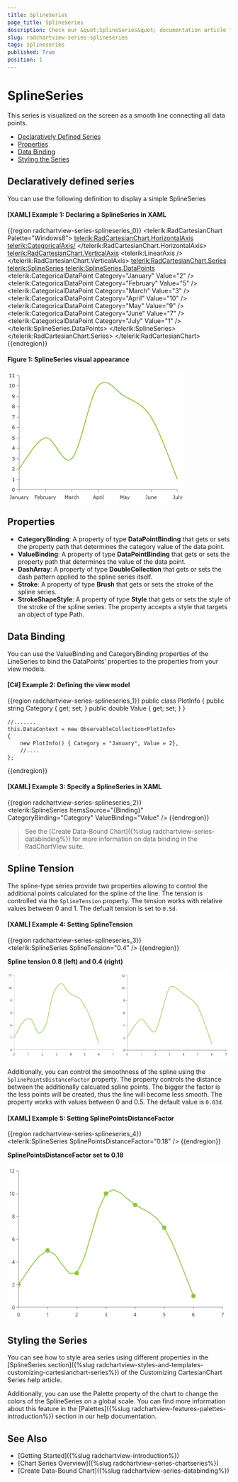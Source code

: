 ```yaml
---
title: SplineSeries
page_title: SplineSeries
description: Check our &quot;SplineSeries&quot; documentation article for the RadChartView {{ site.framework_name }} control.
slug: radchartview-series-splineseries
tags: splineseries
published: True
position: 1
---
```


# SplineSeries

This series is visualized on the screen as a smooth line connecting all data points.        

* [Declaratively Defined Series](#declaratively-defined-series)
* [Properties](#properties)
* [Data Binding](#data-binding)
* [Styling the Series](#styling-the-series)

## Declaratively defined series

You can use the following definition to display a simple SplineSeries

#### __[XAML] Example 1: Declaring a SplineSeries in XAML__
{{region radchartview-series-splineseries_0}}
	<telerik:RadCartesianChart Palette="Windows8">
	<telerik:RadCartesianChart.HorizontalAxis>
		<telerik:CategoricalAxis/>
	</telerik:RadCartesianChart.HorizontalAxis>
	<telerik:RadCartesianChart.VerticalAxis>
		<telerik:LinearAxis />
	</telerik:RadCartesianChart.VerticalAxis>
	<telerik:RadCartesianChart.Series>
		<telerik:SplineSeries>
			<telerik:SplineSeries.DataPoints>
				<telerik:CategoricalDataPoint Category="January" Value="2" />
				<telerik:CategoricalDataPoint Category="February" Value="5" />
				<telerik:CategoricalDataPoint Category="March" Value="3" />
				<telerik:CategoricalDataPoint Category="April" Value="10" />
				<telerik:CategoricalDataPoint Category="May" Value="9" />
				<telerik:CategoricalDataPoint Category="June" Value="7" />
				<telerik:CategoricalDataPoint Category="July" Value="1" />
			</telerik:SplineSeries.DataPoints>
		</telerik:SplineSeries>
	</telerik:RadCartesianChart.Series>
	</telerik:RadCartesianChart>
{{endregion}}

#### __Figure 1: SplineSeries visual appearance__
![radchartview-series-splineseries](images/radchartview-series-splineseries.png)

## Properties

* __CategoryBinding__: A property of type __DataPointBinding__ that gets or sets the property path that determines the category value of the data point.
* __ValueBinding__: A property of type __DataPointBinding__ that gets or sets the property path that determines the value of the data point.
* __DashArray__: A property of type __DoubleCollection__ that gets or sets the dash pattern applied to the spline series itself.
* __Stroke__: A property of type __Brush__ that gets or sets the stroke of the spline series.
* __StrokeShapeStyle__: A property of type __Style__ that gets or sets the style of the stroke of the spline series. The property accepts a style that targets an object of type Path.

## Data Binding

You can use the ValueBinding and CategoryBinding properties of the LineSeries to bind the DataPoints’ properties to the properties from your view models.

#### __[C#] Example 2: Defining the view model__

{{region radchartview-series-splineseries_1}}
	public class PlotInfo
    {
        public string Category { get; set; }
        public double Value { get; set; }
    }

	//.......
	this.DataContext = new ObservableCollection<PlotInfo>
	{
		new PlotInfo() { Category = "January", Value = 2},
		//....
	};
{{endregion}}	

#### __[XAML] Example 3: Specify a SplineSeries in XAML__
{{region radchartview-series-splineseries_2}}	
	<telerik:SplineSeries ItemsSource="{Binding}" CategoryBinding="Category" ValueBinding="Value" />
{{endregion}}

>See the [Create Data-Bound Chart]({%slug radchartview-series-databinding%}) for more information on data binding in the RadChartView suite.

## Spline Tension

The spline-type series provide two properties allowing to control the additional points calculated for the spline of the line. The tension is controlled via the `SplineTension` property. The tension works with relative values between 0 and 1. The defualt tension is set to `0.5d`.

#### __[XAML] Example 4: Setting SplineTension__
{{region radchartview-series-splineseries_3}}	
	 <telerik:SplineSeries SplineTension="0.4" />
{{endregion}}

__Spline tension 0.8 (left) and 0.4 (right)__

![](images/splineseries-spline-tension.png)

Additionally, you can control the smoothness of the spline using the `SplinePointsDistanceFactor` property. The property controls the distance between the additionally calcuated spline points. The bigger the factor is the less points will be created, thus the line will become less smooth. The property works with values between 0 and 0.5. The default value is `0.03d`.

#### __[XAML] Example 5: Setting SplinePointsDistanceFactor__
{{region radchartview-series-splineseries_4}}	
	 <telerik:SplineSeries SplinePointsDistanceFactor="0.18" />
{{endregion}}

__SplinePointsDistanceFactor set to 0.18__

![](images/splineseries-spline-points-distance-factor.png)

## Styling the Series

You can see how to style area series using different properties in the [SplineSeries section]({%slug radchartview-styles-and-templates-customizing-cartesianchart-series%}) of the Customizing CartesianChart Series help article.

Additionally, you can use the Palette property of the chart to change the colors of the SplineSeries on a global scale. You can find more information about this feature in the [Palettes]({%slug radchartview-features-palettes-introduction%}) section in our help documentation.

## See Also
 * [Getting Started]({%slug radchartview-introduction%})
 * [Chart Series Overview]({%slug radchartview-series-chartseries%})
 * [Create Data-Bound Chart]({%slug radchartview-series-databinding%})